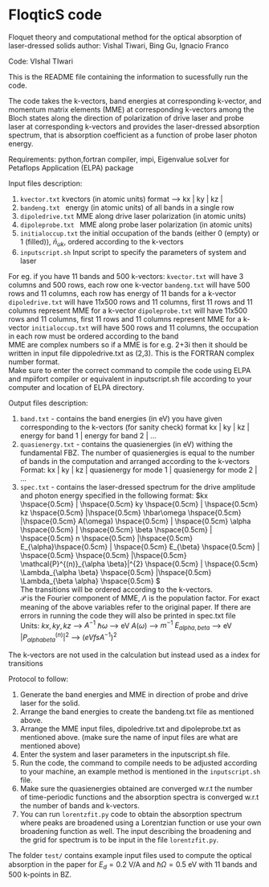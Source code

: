 # FloqticS code
 Floquet theory and computational method for the optical absorption of laser-dressed solids
author: Vishal Tiwari, Bing Gu, Ignacio Franco

Code: VIshal TIwari
 

 
This is the README file containing the information to sucessfully run the code.

The code takes the k-vectors, band energies at corresponding k-vector, and momentum matrix elements (MME) at corresponding k-vectors among the Bloch states along the direction of polarization of drive laser and probe laser at corresponding  k-vectors and provides the laser-dressed absorption spectrum, that is absorption coefficient as a function of probe laser photon energy.
 
 
 
Requirements: python,fortran compiler, impi, Eigenvalue soLver for Petaflops Application (ELPA) package


 Input files description:
 1) `kvector.txt`         kvectors (in atomic units) format -->  kx | ky | kz |
 2) `bandeng.txt `        energy (in atomic units) of all bands in a single row 
 3) `dipoledrive.txt`     MME along drive laser polarization (in atomic units) 
 4) `dipoleprobe.txt `    MME along probe laser polarization (in atomic units)
 5) `initialoccup.txt`    the initial occupation of the bands (either 0 (empty) or 1 (filled)), $`\bar{n}_{uk}`$, ordered according to the k-vectors
 6) `inputscript.sh`      Input script to specify the  parameters of system and laser
 
 For eg. if you have 11 bands and 500 k-vectors:
    `kvector.txt` will have 3 columns and 500 rows, each row one k-vector
    `bandeng.txt` will have 500 rows and 11 columns, each row has energy of 11 bands for a k-vector
    `dipoledrive.txt` will have 11x500 rows and 11 columns, first 11 rows and 11 columns represent MME for a k-vector
    `dipoleprobe.txt` will have 11x500 rows and 11 columns, first 11 rows and 11 columns represent MME for a k-vector
    `initialoccup.txt` will have 500 rows and 11 columns, the occupation in each row must be ordered according to the band <br>
 MME are complex numbers so if a MME is for e.g. 2+3i  then it should be written in input file dippoledrive.txt as (2,3). This is the FORTRAN complex number format. <br> Make sure to enter the correct command to compile the code using ELPA and mpiifort compiler or equivalent in inputscript.sh file according to your computer and location of ELPA directory. 
 
 Output files description: 
 1) `band.txt` - contains the band energies (in eV) you have given corresponding to the k-vectors (for sanity check) 
    format 
    kx | ky | kz | energy for band 1 | energy for band 2 | ...  <br>
 2) `quasienergy.txt` - contains the quasienergies (in eV) withing the fundamental FBZ. The number of quasienergies is equal to the number of bands in the computation and arranged according to the k-vectors
    Format:
    kx | ky | kz | quasienergy for mode 1 | quasienergy for mode 2 | $` ... `$    <br>
 3) `spec.txt` -  contains the laser-dressed spectrum for the drive amplitude and photon energy specified in the following format:
    $`kx \hspace{0.5cm} |  \hspace{0.5cm} ky \hspace{0.5cm} | \hspace{0.5cm} kz \hspace{0.5cm} |\hspace{0.5cm}  \hbar\omega \hspace{0.5cm} |\hspace{0.5cm}  A(\omega) \hspace{0.5cm} |  \hspace{0.5cm} \alpha \hspace{0.5cm} | \hspace{0.5cm} \beta \hspace{0.5cm} | \hspace{0.5cm} n \hspace{0.5cm} |\hspace{0.5cm}  E_{\alpha}\hspace{0.5cm}  | \hspace{0.5cm} E_{\beta} \hspace{0.5cm} |  \hspace{0.5cm} \hspace{0.5cm} |\hspace{0.5cm} \mathcal{P}^{(n)}_{\alpha \beta}|^{2} \hspace{0.5cm} | \hspace{0.5cm} \Lambda_{\alpha \beta} \hspace{0.5cm} |\hspace{0.5cm}  \Lambda_{\beta \alpha} \hspace{0.5cm} `$ <br>
    The transitions will be ordered according to the k-vectors. <br>
    $`\mathcal{P}`$ is the Fourier component of MME, $` \Lambda `$ is the population factor. For exact meaning of the above variables refer to the original paper.
    If there are errors in running the code they will also be printed in spec.txt file <br>
    Units: 
    $`kx,ky,kz`$                   --> $` A^{-1} `$
    $`\hbar\omega   `$             --> eV 
    $`A(\omega)  `$                --> $`m^{-1} `$
    $`E_{alpha,beta} `$            --> eV 
    $`|P^{(n)}_{alpha beta}|^{2}`$ --> $`(eV fs A^{-1})^{2} `$
 
 The k-vectors are not used in the calculation but instead used as a index for transitions
 
 Protocol to follow:
 1) Generate the band energies and MME in direction of probe and drive laser for the solid.
 2) Arrange the band energies to create the bandeng.txt file as mentioned above.
 3) Arrange the MME input files, dipoledrive.txt and dipoleprobe.txt as mentioned above. (make sure the name of input files are what are mentioned above)
 4) Enter the system and laser parameters in the inputscript.sh file.
 5) Run the code, the command to compile needs to be adjusted according to your machine, an example method is mentioned in the `inputscript.sh` file.
 6) Make sure the quasienergies obtained are converged w.r.t the number of time-periodic functions  and the absorption spectra is converged w.r.t the number of bands and k-vectors.
 7) You can run `lorentzfit.py` code to obtain the absorption spectrum where peaks are broadened using a Lorentzian function or use your own broadening function as well. The input  describing the broadening and the grid for spectrum is to be input in the file `lorentzfit.py`.

The folder `test/` contains example input files used to compute the optical absorption in the paper for $`E_{d}=0.2`$ V/A and $`\hbar\Omega=0.5`$ eV with 11 bands and 500 k-points in BZ.

